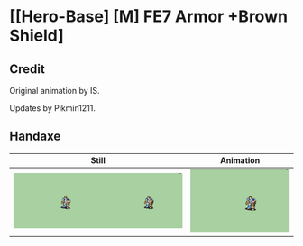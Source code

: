 # [\[Hero-Base\] \[M\] FE7 Armor +Brown Shield]

## Credit

Original animation by IS.

Updates by Pikmin1211.
	
## Handaxe

| Still | Animation |
| :---: | :-------: |
| ![Handaxe still](./Handaxe_000.png) | ![Handaxe animation](./Handaxe.gif) |
